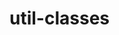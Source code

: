 # util-classes

[//]: # (### Add Maven Dependency)

[//]: # ()
[//]: # (If you use Maven, add the following configuration to your project's `pom.xml`)

[//]: # ()
[//]: # (```maven)

[//]: # (<dependencies>)

[//]: # ()
[//]: # (    <!-- other dependencies are there -->)

[//]: # (    <dependency>)

[//]: # (        <groupId>com.github.pitzzahh</groupId>)

[//]: # (        <artifactId>util-classes</artifactId>)

[//]: # (        <version>1.0-SNAPSHOT</version>)

[//]: # (    </dependency>)

[//]: # (    <!-- other dependencies are there -->)

[//]: # ()
[//]: # (</dependencies>)

[//]: # (```)